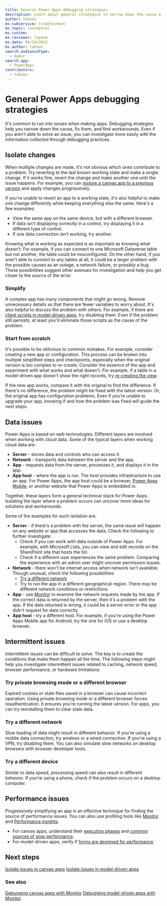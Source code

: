 ```yaml
---
title: General Power Apps debugging strategies
description: Learn about general strategies to narrow down the cause of app errors.
author: tahoon
ms.subservice: troubleshoot
ms.topic: conceptual
ms.custom:
ms.reviewer: tapanm
ms.date: 06/24/2022
ms.author: tahoon
search.audienceType: 
  - maker
search.app: 
  - PowerApps
contributors:
  - tahoon
---
```


# General Power Apps debugging strategies

It's common to run into issues when making apps. Debugging strategies help you narrow down the cause, fix them, and find workarounds. Even if you aren't able to solve an issue, you can investigate more easily with the information collected through debugging practices.

## Isolate changes

When multiple changes are made, it's not obvious which ones contribute to a problem. Try reverting to the last known working state and make a single change. If it works fine, revert the change and make another one until the issue happens. For example, you can [restore a canvas app to a previous version](/power-apps/maker/canvas-apps/restore-an-app) and apply changes progressively.

If you're unable to revert an app to a working state, it's also helpful to make one change differently while keeping everything else the same.
Here's a few examples:

- View the same app on the same device, but with a different browser.
- If data isn't displaying correctly in a control, try displaying it in a different type of control.
- If one data connection isn't working, try another.

Knowing what is working as expected is as important as knowing what doesn't. For example, if you can connect to one Microsoft Dataverse table but not another, the table could be misconfigured. On the other hand, if you aren't able to connect to any tables at all, it could be a larger problem with the possible causes as an outage, a network failure, or possibly a bug. These possibilities suggest other avenues for investigation and help you get closer to the source of the error.

### Simplify

A complex app has many components that might go wrong. Remove unnecessary details so that there are fewer variables to worry about. It's also helpful to discuss the problem with others. For example, if there are [client scripts in model-driven apps](/power-apps/developer/model-driven-apps/client-scripting), try disabling them. Even if the problem still persists, at least you'd eliminate those scripts as the cause of the problem.

### Start from scratch

It's possible to be oblivious to common mistakes. For example, consider creating a new app or configuration. This process can be broken into multiple simplified steps and checkpoints, especially when the original version is too complex to re-create. Consider the essence of the app and experiment with what works and what doesn't. For example, if a table in a model-driven app doesn't show the right records, try [re-creating the view](/developer/model-driven-apps/customize-entity-views).

If the new app works, compare it with the original to find the difference. If there's no difference, the problem might be fixed with the latest version. Or, the original app has configuration problems. Even if you're unable to upgrade your app, knowing if and how the problem was fixed will guide the next steps.

## Data issues

Power Apps is based on web technologies. Different layers are involved when working with cloud data. Some of the typical layers when working cloud data are:

- **Server** - stores data and controls who can access it.
- **Network** - transports data between the server and the app.
- **App** - requests data from the server, processes it, and displays it in the app.
- **App host** - where the app is run. The host provides infrastructure to use an app. For Power Apps, the app host could be a browser, [Power Apps Mobile](/power-apps/mobile/run-powerapps-on-mobile), or another website that Power Apps is embedded in.

Together, these layers form a general technical stack for Power Apps. Isolating the layer where a problem occurs can uncover more ideas for solutions and workarounds.

Some of the examples for such isolation are:

- **Server** - if there's a problem with the server, the same issue will happen on any website or app that accesses the data. Check the following to further investigate:
    - Check if you can work with data outside of Power Apps. For example, with Microsoft Lists, you can view and edit records on the SharePoint site that hosts the list.
    - Check if a different user experiences the same problem. Comparing the experience with an admin user might uncover permission issues.
- **Network** - there won't be internet access when network isn't available. Though unusual, check the following possibilities:
    - [Try a different network](#try-a-different-network)
    - Try to run the app in a different geographical region. There may be different network conditions or restrictions.
- **App** - use [Monitor](/power-apps/maker/monitor-overview) to examine the network requests made by the app. If the correct data is returned by the server, then it's a problem with the app. If the data returned is wrong, it could be a server error or the app didn't request for data correctly.
- **App host** - try a different host. For example, if you're using the Power Apps Mobile app for Android, try the one for iOS or use a desktop browser.

## Intermittent issues

Intermittent issues can be difficult to solve. The key is to create the conditions that make them happen all the time. The following steps might help you investigate intermittent issues related to caching, network speed, browser performance, or hardware limitations:

### Try private browsing mode or a different browser

Expired cookies or stale files saved in a browser can cause incorrect operation. Using private browsing mode or a different browser forces reauthentication. It ensures you're running the latest version. For apps, you can try reinstalling them to clear stale data.

### Try a different network

Slow loading of data might result in different behavior. If you're using a mobile data connection, try wireless or a wired connection. If you're using a VPN, try disabling them. You can also simulate slow networks on desktop browsers with browser developer tools.

### Try a different device

Similar to data speed, processing speed can also result in different behavior. If you're using a phone, check if the problem occurs on a desktop computer.

## Performance issues

Progressively simplifying an app is an effective technique for finding the source of performance issues. You can also use profiling tools like [Monitor](/power-apps/maker/monitor-overview) and [Performance insights](/power-apps/maker/common/performance-insights-overview).

- For canvas apps, understand their [execution phases](/power-apps/maker/canvas-apps/execution-phases-data-flow) and [common sources of slow performance](/power-apps/maker/canvas-apps/slow-performance-sources).
- For model-driven apps, verify if [forms are designed for performance](/power-apps/maker/model-driven-apps/design-performant-forms).

## Next steps

[Isolate issues in canvas apps](isolate-canvas-app-issues.md)
[Isolate issues in model-driven apps](isolate-model-app-issues.md)

### See also

[Debugging canvas apps with Monitor](/power-apps/maker/monitor-canvasapps)
[Debugging model-driven apps with Monitor](/power-apps/maker/monitor-modelapps)

